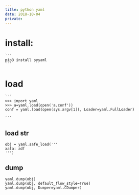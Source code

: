 ```yaml
---
title: python yaml
date: 2018-10-04
private:
---
```

# install:
    ```
    pip3 install pyyaml
    ```

# load
    ```
    >>> import yaml
    >>> a=yaml.load(open('a.conf'))
    conf = yaml.load(open(sys.argv[1]), Loader=yaml.FullLoader)

    ```

## load str
    obj = yaml.safe_load('''
    xata: adf
    ''')

## dump

    yaml.dump(obj)
    yaml.dump(obj, default_flow_style=True)
    yaml.dump(obj, Dumper=yaml.CDumper)
